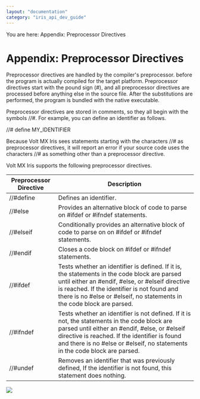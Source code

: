 ```yaml
---
layout: "documentation"
category: "iris_api_dev_guide"
---
```

                            

You are here: Appendix: Preprocessor Directives

Appendix: Preprocessor Directives
=================================

Preprocessor directives are handled by the compiler's preprocessor. before the program is actually compiled for the target platform. Preprocessor directives start with the pound sign (#), and all preprocessor directives are processed before anything else in the source file. After the substitutions are performed, the program is bundled with the native executable.

Preprocessor directives are stored in comments, so they all begin with the symbols //#. For example, you can define an identifier as follows.

//# define MY\_IDENTIFIER

Because Volt MX Iris sees statements starting with the characters //# as preprocessor directives, it will report an error if your source code uses the characters //# as something other than a preprocessor directive.

Volt MX  Iris supports the following preprocessor directives.

| Preprocessor Directive | Description |
| --- | --- |
| //#define <identifier> | Defines an identifier. |
| //#else | Provides an alternative block of code to parse on #ifdef or #ifndef statements. |
| //#elseif | Conditionally provides an alternative block of code to parse on on #ifdef or #ifndef statements. |
| //#endif | Closes a code block on #ifdef or #ifndef statements. |
| //#ifdef <identifier> | Tests whether an identifier is defined. If it is, the statements in the code block are parsed until either an #endif, #else, or #elseif directive is reached. If the identifier is not found and there is no #else or #elseif, no statements in the code block are parsed. |
| //#ifndef <identifier> | Tests whether an identifier is not defined. If it is not, the statements in the code block are parsed until either an #endif, #else, or #elseif directive is reached. If the identifier is found and there is no #else or #elseif, no statements in the code block are parsed. |
| //#undef <identifier> | Removes an identifier that was previously defined, If the identifier is not found, this statement does nothing. |

![](resources/prettify/onload.png)
